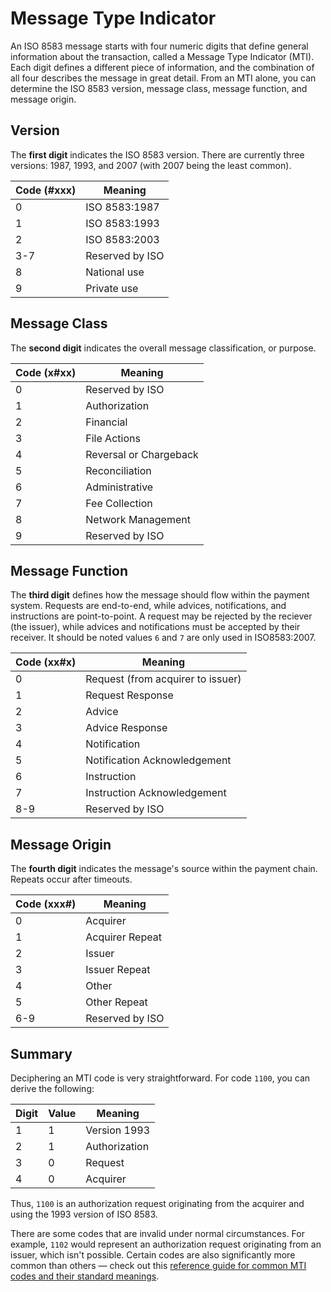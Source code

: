 # Message Type Indicator

An ISO 8583 message starts with four numeric digits that define general information about the transaction, called a Message Type Indicator (MTI). Each digit defines a different piece of information, and the combination of all four describes the message in great detail. From an MTI alone, you can determine the ISO 8583 version, message class, message function, and message origin.

## Version

The **first digit** indicates the ISO 8583 version. There are currently three versions: 1987, 1993, and 2007 (with 2007 being the least common).

| Code (#xxx) | Meaning         |
|-------------|-----------------|
| 0           | ISO 8583:1987   |
| 1           | ISO 8583:1993   |
| 2           | ISO 8583:2003   |
| 3-7         | Reserved by ISO |
| 8           | National use    |
| 9           | Private use     |

## Message Class

The **second digit** indicates the overall message classification, or purpose.

| Code (x#xx) | Meaning                |
|-------------|------------------------|
| 0           | Reserved by ISO        |
| 1           | Authorization          |
| 2           | Financial              |
| 3           | File Actions           |
| 4           | Reversal or Chargeback |
| 5           | Reconciliation         |
| 6           | Administrative         |
| 7           | Fee Collection         |
| 8           | Network Management     |
| 9           | Reserved by ISO        |

## Message Function

The **third digit** defines how the message should flow within the payment system. Requests are end-to-end, while advices, notifications, and instructions are point-to-point. A request may be rejected by the reciever (the issuer), while advices and notifications must be accepted by their receiver. It should be noted values `6` and `7` are only used in ISO8583:2007.

| Code (xx#x) | Meaning                      |
|-------------|------------------------------|
| 0           | Request (from acquirer to issuer)  |
| 1           | Request Response             |
| 2           | Advice                       |
| 3           | Advice Response              |
| 4           | Notification                 |
| 5           | Notification Acknowledgement |
| 6           | Instruction                  |
| 7           | Instruction Acknowledgement  |
| 8-9         | Reserved by ISO              |

## Message Origin

The **fourth digit** indicates the message's source within the payment chain. Repeats occur after timeouts.

| Code (xxx#) | Meaning         |
|-------------|-----------------|
| 0           | Acquirer        |
| 1           | Acquirer Repeat |
| 2           | Issuer          |
| 3           | Issuer Repeat   |
| 4           | Other           |
| 5           | Other Repeat    |
| 6-9         | Reserved by ISO |

## Summary

Deciphering an MTI code is very straightforward. For code `1100`, you can derive the following:

| Digit | Value | Meaning       |
|-------|-------|---------------|
| 1     | 1     | Version 1993  |
| 2     | 1     | Authorization |
| 3     | 0     | Request       |
| 4     | 0     | Acquirer      |

Thus, `1100` is an authorization request originating from the acquirer and using the 1993 version of ISO 8583.

There are some codes that are invalid under normal circumstances. For example, `1102` would represent an authorization request originating from an issuer, which isn't possible. Certain codes are also significantly more common than others — check out this [reference guide for common MTI codes and their standard meanings](http://www.fintrnmsgtool.com/iso-mti-code.html).
